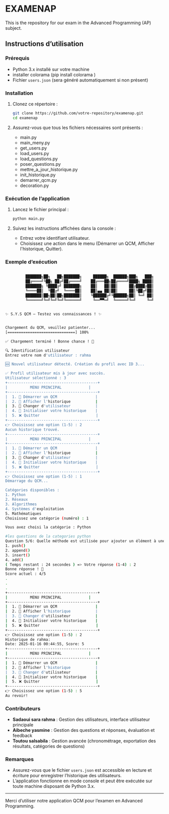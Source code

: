 # EXAMENAP

This is the repository for our exam in the Advanced Programming (AP) subject.

## Instructions d’utilisation

### Prérequis

- Python 3.x installé sur votre machine
- installer colorama (pip install colorama )
- Fichier `users.json` (sera généré automatiquement si non présent)

### Installation

1. Clonez ce répertoire :
    ```bash
    git clone https://github.com/votre-repository/examenap.git
    cd examenap
    ```

2. Assurez-vous que tous les fichiers nécessaires sont présents :
    - main.py
    - main_meny.py
    - get_users.py
    - load_users.py
    - load_questions.py
    - poser_questions.py
    - mettre_a_jour_historique.py
    - init_historique.py
    - demarrer_qcm.py
    - decoration.py

### Exécution de l’application

1. Lancez le fichier principal :
    ```bash
    python main.py
    ```

2. Suivez les instructions affichées dans la console :
    - Entrez votre identifiant utilisateur.
    - Choisissez une action dans le menu (Démarrer un QCM, Afficher l'historique, Quitter).

### Exemple d’exécution

```bash

         ███████╗██╗   ██╗███████╗     ██████╗  ██████╗███╗   ███╗
         ██╔════╝╚██╗ ██╔╝██╔════╝    ██╔═══██╗██╔════╝████╗ ████║
         ███████╗ ╚████╔╝ ███████╗    ██║   ██║██║     ██╔████╔██║
         ╚════██║  ╚██╔╝  ╚════██║    ██║▄▄ ██║██║     ██║╚██╔╝██║
         ███████║██╗██║██╗███████║    ╚██████╔╝╚██████╗██║ ╚═╝ ██║
         ╚══════╝╚═╝╚═╝╚═╝╚══════╝     ╚══▀▀═╝  ╚═════╝╚═╝     ╚═╝
       
           
✨ S.Y.S QCM – Testez vos connaissances ! ✨


Chargement du QCM, veuillez patienter...
[==============================] 100%

✅ Chargement terminé ! Bonne chance ! 💪

🔍 Identification utilisateur
Entrez votre nom d'utilisateur : rahma

🆕 Nouvel utilisateur détecté. Création du profil avec ID 3...

✅ Profil utilisateur mis à jour avec succès.
Utilisateur sélectionné : 3
+----------------------------------------+
|          MENU PRINCIPAL            |
+----------------------------------------+
|  1. 🏁 Démarrer un QCM                 |
|  2. 📜 Afficher l'historique           |
|  3. 🔄 Changer d'utilisateur           |
|  4. 🧹 Initialiser votre historique    |
|  5. ❌ Quitter                         |
+----------------------------------------+
👉 Choisissez une option (1-5) : 2
Aucun historique trouvé.
+----------------------------------------+
|          MENU PRINCIPAL            |
+----------------------------------------+
|  1. 🏁 Démarrer un QCM                 |
|  2. 📜 Afficher l'historique           |
|  3. 🔄 Changer d'utilisateur           |
|  4. 🧹 Initialiser votre historique    |
|  5. ❌ Quitter                         |
+----------------------------------------+
👉 Choisissez une option (1-5) : 1
Démarrage du QCM...

Catégories disponibles :
1. Python
2. Réseaux
3. Algorithmes
4. Systèmes d'exploitation
5. Mathématiques
Choisissez une catégorie (numéro) : 1

Vous avez choisi la catégorie : Python

#les questions de la categories python
Question 5/6: Quelle méthode est utilisée pour ajouter un élément à une liste en Python ?
1. push()
2. append()
3. insert()
4. add()
( Temps restant : 24 secondes ) => Votre réponse (1-4) : 2
Bonne réponse ! 🎉
Score actuel : 4/5
.
.
.
+----------------------------------------+
|          MENU PRINCIPAL            |
+----------------------------------------+
|  1. 🏁 Démarrer un QCM                 |
|  2. 📜 Afficher l'historique           |
|  3. 🔄 Changer d'utilisateur           |
|  4. 🧹 Initialiser votre historique    |
|  5. ❌ Quitter                         |
+----------------------------------------+
👉 Choisissez une option (1-5) : 2
Historique de rahma:
Date: 2025-01-16 00:44:55, Score: 5
+----------------------------------------+
|          MENU PRINCIPAL            |
+----------------------------------------+
|  1. 🏁 Démarrer un QCM                 |
|  2. 📜 Afficher l'historique           |
|  3. 🔄 Changer d'utilisateur           |
|  4. 🧹 Initialiser votre historique    |
|  5. ❌ Quitter                         |
+----------------------------------------+
👉 Choisissez une option (1-5) : 5
Au revoir!
```

### Contributeurs

- **Sadaoui sara rahma** : Gestion des utilisateurs, interface utilisateur principale
- **Aibeche yasmine** : Gestion des questions et réponses, évaluation et feedback
- **Toutou salsabila** : Gestion avancée (chronométrage, exportation des résultats, catégories de questions)

### Remarques

- Assurez-vous que le fichier `users.json` est accessible en lecture et écriture pour enregistrer l’historique des utilisateurs.
- L’application fonctionne en mode console et peut être exécutée sur toute machine disposant de Python 3.x.

---

Merci d’utiliser notre application QCM pour l’examen en Advanced Programming.


